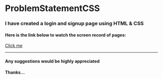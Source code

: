 # ProblemStatementCSS

### I have created a login and signup page using HTML & CSS <br>
#### Here is the link below to watch the screen record of pages: 
<a href="https://drive.google.com/file/d/16G0yYA8RWSo8YVbXRa9i7YWfly5Tk4MW/view?usp=sharing">Click me</a>

<hr>

<h4>Any suggestions would be highly appreciated</h4>
<h4>Thanks... </h4>
